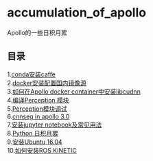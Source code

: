 # accumulation_of_apollo
Apollo的一些日积月累   
## 目录
1.[conda安装caffe](https://github.com/Vandaci/accumulation_of_apollo/blob/master/how_to_install_conda_on_ubuntu.md)   
2.[docker安装配置国内镜像源](https://github.com/Vandaci/accumulation_of_apollo/blob/master/how_to_install_docker_on_ubuntu.md)    
3.[如何在Apollo docker container中安装libcudnn]()    
4.[编译Perception 模块]()    
5.[Perception模块调试]()   
6.[cnnseg in apollo 3.0](https://github.com/Vandaci/Lidar-perception)   
7.[安装jupyter notebook及常见用法]()   
8.[Python 日积月累](accumulation_of_Python.md)  
9.[安装Ubuntu 16.04](how_to_install_ubuntu_in_your_computer_cn.md)        
10.[如何安装ROS KINETIC](How_to_install_ROS_kinetic.md)
